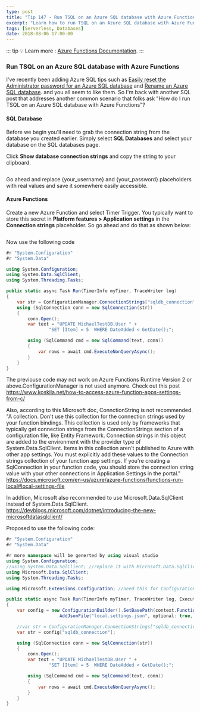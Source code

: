 ```yaml
---
type: post
title: "Tip 147 - Run TSQL on an Azure SQL database with Azure Functions"
excerpt: "Learn how to run TSQL on an Azure SQL database with Azure Functions"
tags: [Serverless, Databases]
date: 2018-08-06 17:00:00
---
```


::: tip
:bulb: Learn more : [Azure Functions Documentation](https://docs.microsoft.com/azure/azure-functions/?WT.mc_id=docs-azuredevtips-azureappsdev).
:::

### Run TSQL on an Azure SQL database with Azure Functions

I've recently been adding Azure SQL tips such as [Easily reset the Administrator password for an Azure SQL database](https://microsoft.github.io/AzureTipsAndTricks/blog/tip145.html) and [Rename an Azure SQL database](https://microsoft.github.io/AzureTipsAndTricks/blog/tip146.html). and you all seem to like them. So I'm back with another SQL post that addresses another common scenario that folks ask "How do I run TSQL on an Azure SQL database with Azure Functions"?

#### SQL Database

Before we begin you'll need to grab the connection string from the database you created earlier. Simply select **SQL Databases** and select your database on the SQL databases page.

Click **Show database connection strings** and copy the string to your clipboard.

<img :src="$withBase('/files/azconstring1.png')">

Go ahead and replace {your_username} and {your_password} placeholders with real values and save it somewhere easily accessible.

#### Azure Functions

Create a new Azure Function and select Timer Trigger. You typically want to store this secret in **Platform features > Application settings** in the **Connection strings** placeholder. So go ahead and do that as shown below:

<img :src="$withBase('/files/azconstring2.png')">

Now use the following code

```csharp
#r "System.Configuration"
#r "System.Data"

using System.Configuration;
using System.Data.SqlClient;
using System.Threading.Tasks;

public static async Task Run(TimerInfo myTimer, TraceWriter log)
{
    var str = ConfigurationManager.ConnectionStrings["sqldb_connection"].ConnectionString;
    using (SqlConnection conn = new SqlConnection(str))
    {
        conn.Open();
        var text = "UPDATE MichaelTestDB.User " +
                "SET [Item] = 5  WHERE DateAdded < GetDate();";

        using (SqlCommand cmd = new SqlCommand(text, conn))
        {
            var rows = await cmd.ExecuteNonQueryAsync();
        }
    }
}

```
The previouse code may not work on Azure Functions Runtime Version 2 or above.ConfigurationManager is not used anymore. Check out this post
https://www.koskila.net/how-to-access-azure-function-apps-settings-from-c/

Also, according to this Microsoft doc, ConnctionString is not recommended.
"A collection. Don't use this collection for the connection strings used by your function bindings. This collection is used only by frameworks that typically get connection strings from the ConnectionStrings section of a configuration file, like Entity Framework. Connection strings in this object are added to the environment with the provider type of System.Data.SqlClient. Items in this collection aren't published to Azure with other app settings. You must explicitly add these values to the Connection strings collection of your function app settings. If you're creating a SqlConnection in your function code, you should store the connection string value with your other connections in Application Settings in the portal."
https://docs.microsoft.com/en-us/azure/azure-functions/functions-run-local#local-settings-file

In addtion, Microsoft also recommended to use Microsoft.Data.SqlClient instead of System.Data.SqlClient.
https://devblogs.microsoft.com/dotnet/introducing-the-new-microsoftdatasqlclient/

Proposed to use the following code:
```csharp
#r "System.Configuration"
#r "System.Data"

#r more namespace will be generted by using visual studio
using System.Configuration;
//using System.Data.SqlClient; //replace it with Microsoft.Data.SqlClient;
using Microsoft.Data.SqlClient;
using System.Threading.Tasks;

using Microsoft.Extensions.Configuration; //need this for ConfigurationBuilder

public static async Task Run(TimerInfo myTimer, TraceWriter log, ExecutionContext context))
{
    var config = new ConfigurationBuilder().SetBasePath(context.FunctionAppDirectory).
                    AddJsonFile("local.settings.json", optional: true, reloadOnChange: true).AddEnvironmentVariables().Build();

    //var str = ConfigurationManager.ConnectionStrings["sqldb_connection"].ConnectionString;
    var str = config["sqldb_connection"];

    using (SqlConnection conn = new SqlConnection(str))
    {
        conn.Open();
        var text = "UPDATE MichaelTestDB.User " +
                "SET [Item] = 5  WHERE DateAdded < GetDate();";

        using (SqlCommand cmd = new SqlCommand(text, conn))
        {
            var rows = await cmd.ExecuteNonQueryAsync();
        }
    }
}

```

